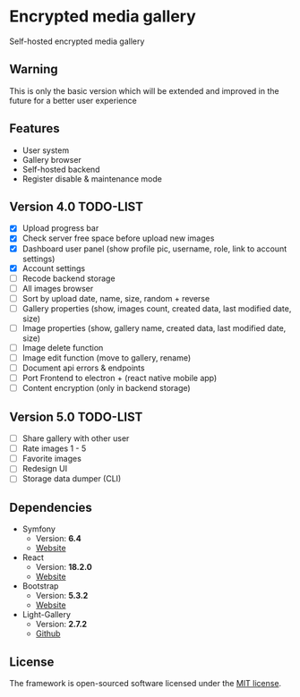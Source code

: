 # Encrypted media gallery
Self-hosted encrypted media gallery

## Warning
This is only the basic version which will be extended and improved in the future for a better user experience

## Features
- User system
- Gallery browser
- Self-hosted backend
- Register disable & maintenance mode

## Version 4.0 TODO-LIST
- [X] Upload progress bar
- [X] Check server free space before upload new images
- [X] Dashboard user panel (show profile pic, username, role, link to account settings)
- [X] Account settings
- [ ] Recode backend storage
- [ ] All images browser
- [ ] Sort by upload date, name, size, random + reverse
- [ ] Gallery properties (show, images count, created data, last modified date, size)
- [ ] Image properties (show, gallery name, created data, last modified date, size)
- [ ] Image delete function
- [ ] Image edit function (move to gallery, rename)
- [ ] Document api errors & endpoints
- [ ] Port Frontend to electron + (react native mobile app)
- [ ] Content encryption (only in backend storage)

## Version 5.0 TODO-LIST
- [ ] Share gallery with other user
- [ ] Rate images 1 - 5
- [ ] Favorite images
- [ ] Redesign UI
- [ ] Storage data dumper (CLI)

## Dependencies 
* Symfony
   * Version: **6.4**
   * [Website](https://symfony.com/)   
* React
   * Version: **18.2.0**
   * [Website](https://react.dev/)   
* Bootstrap
   * Version: **5.3.2**
   * [Website](https://getbootstrap.com/)
* Light-Gallery
   * Version: **2.7.2**
   * [Github](https://github.com/sachinchoolur/lightGallery)

## License
The framework is open-sourced software licensed under the [MIT license](https://opensource.org/licenses/MIT).
